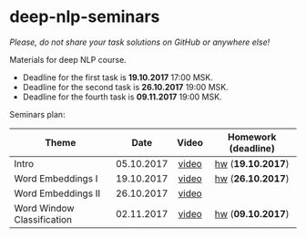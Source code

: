 # deep-nlp-seminars
_Please, do not share your task solutions on GitHub or anywhere else!_

Materials for deep NLP course.

* Deadline for the first task is __19.10.2017__ 17:00 MSK.
* Deadline for the second task is __26.10.2017__ 19:00 MSK.
* Deadline for the fourth task is __09.11.2017__ 19:00 MSK.

Seminars plan:

| Theme         | Date          | Video | Homework (__deadline__) |
| ------------- |:-------------:| :------: |:--:|
| Intro| 05.10.2017 | [video](https://www.youtube.com/watch?v=Vn9l_Hl0uEY) | [hw](./seminar_01/intro.ipynb) (__19.10.2017__) |
| Word Embeddings I     | 19.10.2017      | [video](https://www.youtube.com/watch?v=LC136_acGQ0) | [hw](./seminar_02/embeddings.ipynb) (__26.10.2017__) |
| Word Embeddings II     | 26.10.2017      | [video](https://www.youtube.com/watch?v=bUg6TBYrBLI) | |
| Word Window Classification     | 02.11.2017      | [video](https://www.youtube.com/watch?v=82kPuHORP1Q) | [hw](./seminar_04/simple_nn.ipynb) (__09.10.2017__) |
